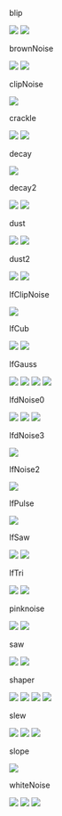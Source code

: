 blip

![](sw/hsc3/Help/SVG/blip.0.svg)
![](sw/hsc3/Help/SVG/blip.1.svg)

brownNoise

![](sw/hsc3/Help/SVG/brownNoise.0.svg)
![](sw/hsc3/Help/SVG/brownNoise.1.svg)

clipNoise

![](sw/hsc3/Help/SVG/clipNoise.0.svg)

crackle

![](sw/hsc3/Help/SVG/crackle.0.svg)
![](sw/hsc3/Help/SVG/crackle.1.svg)

decay

![](sw/hsc3/Help/SVG/decay.0.svg)

decay2

![](sw/hsc3/Help/SVG/decay2.0.svg)
![](sw/hsc3/Help/SVG/decay2.1.svg)

dust

![](sw/hsc3/Help/SVG/dust.0.svg)
![](sw/hsc3/Help/SVG/dust.1.svg)

dust2

![](sw/hsc3/Help/SVG/dust2.0.svg)
![](sw/hsc3/Help/SVG/dust2.1.svg)

lfClipNoise

![](sw/hsc3/Help/SVG/lfClipNoise.0.svg)

lfCub

![](sw/hsc3/Help/SVG/lfCub.0.svg)
![](sw/hsc3/Help/SVG/lfCub.1.svg)

lfGauss

![](sw/hsc3/Help/SVG/lfGauss.0.svg)
![](sw/hsc3/Help/SVG/lfGauss.1.svg)
![](sw/hsc3/Help/SVG/lfGauss.2.svg)
![](sw/hsc3/Help/SVG/lfGauss.3.svg)

lfdNoise0

![](sw/hsc3/Help/SVG/lfdNoise0.0.svg)
![](sw/hsc3/Help/SVG/lfdNoise0.1.svg)
![](sw/hsc3/Help/SVG/lfdNoise0.2.svg)

lfdNoise3

![](sw/hsc3/Help/SVG/lfdNoise3.0.svg)

lfNoise2

![](sw/hsc3/Help/SVG/lfNoise2.0.svg)

lfPulse

![](sw/hsc3/Help/SVG/lfPulse.0.svg)

lfSaw

![](sw/hsc3/Help/SVG/lfSaw.0.svg)
![](sw/hsc3/Help/SVG/lfSaw.1.svg)

lfTri

![](sw/hsc3/Help/SVG/lfTri.0.svg)
![](sw/hsc3/Help/SVG/lfTri.1.svg)

pinknoise

![](sw/hsc3/Help/SVG/pinkNoise.0.svg)
![](sw/hsc3/Help/SVG/pinkNoise.1.svg)

saw

![](sw/hsc3/Help/SVG/saw.0.svg)
![](sw/hsc3/Help/SVG/saw.1.svg)

shaper

![](sw/hsc3/Help/SVG/shaper.0.svg)
![](sw/hsc3/Help/SVG/shaper.1.svg)
![](sw/hsc3/Help/SVG/shaper.2.svg)
![](sw/hsc3/Help/SVG/shaper.3.svg)

slew

![](sw/hsc3/Help/SVG/slew.0.svg)
![](sw/hsc3/Help/SVG/slew.1.svg)
![](sw/hsc3/Help/SVG/slew.2.svg)

slope

![](sw/hsc3/Help/SVG/slope.0.svg)

whiteNoise

![](sw/hsc3/Help/SVG/whiteNoise.0.svg)
![](sw/hsc3/Help/SVG/whiteNoise.1.svg)
![](sw/hsc3/Help/SVG/whiteNoise.2.svg)
